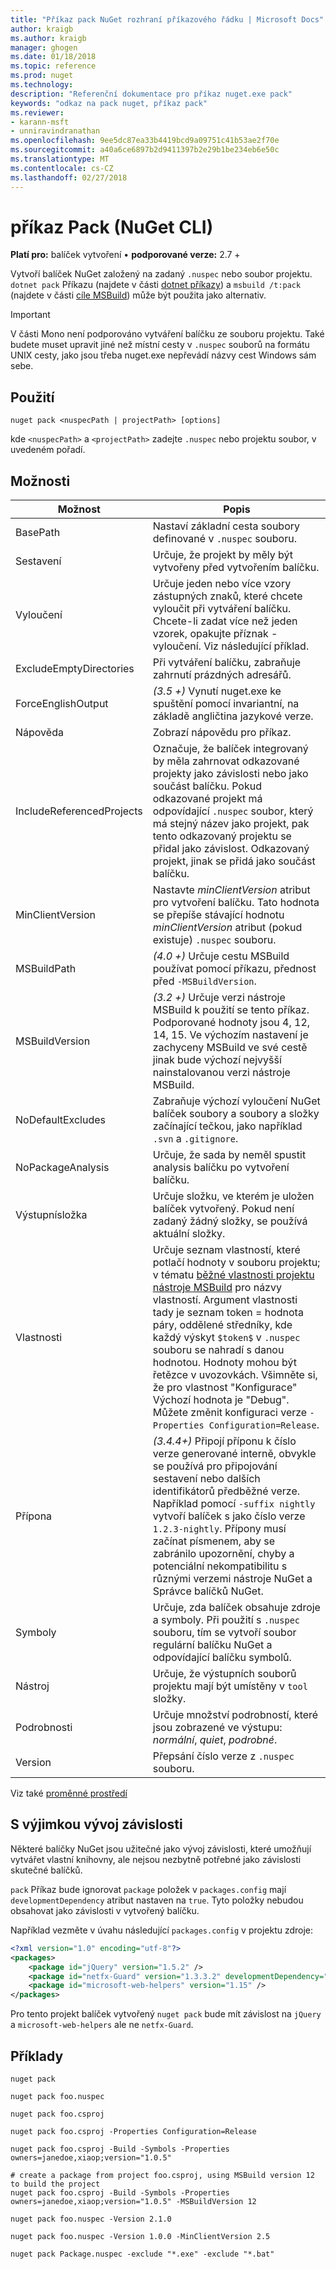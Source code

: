```yaml
---
title: "Příkaz pack NuGet rozhraní příkazového řádku | Microsoft Docs"
author: kraigb
ms.author: kraigb
manager: ghogen
ms.date: 01/18/2018
ms.topic: reference
ms.prod: nuget
ms.technology: 
description: "Referenční dokumentace pro příkaz nuget.exe pack"
keywords: "odkaz na pack nuget, příkaz pack"
ms.reviewer:
- karann-msft
- unniravindranathan
ms.openlocfilehash: 9ee5dc87ea33b4419bcd9a09751c41b53ae2f70e
ms.sourcegitcommit: a40a6ce6897b2d9411397b2e29b1be234eb6e50c
ms.translationtype: MT
ms.contentlocale: cs-CZ
ms.lasthandoff: 02/27/2018
---
```

# <a name="pack-command-nuget-cli"></a>příkaz Pack (NuGet CLI)

**Platí pro:** balíček vytvoření &bullet; **podporované verze:** 2.7 +

Vytvoří balíček NuGet založený na zadaný `.nuspec` nebo soubor projektu. `dotnet pack` Příkazu (najdete v části [dotnet příkazy](dotnet-Commands.md)) a `msbuild /t:pack` (najdete v části [cíle MSBuild](../reference/msbuild-targets.md)) může být použita jako alternativ.

> [!Important]
> V části Mono není podporováno vytváření balíčku ze souboru projektu. Také budete muset upravit jiné než místní cesty v `.nuspec` souborů na formátu UNIX cesty, jako jsou třeba nuget.exe nepřevádí názvy cest Windows sám sebe.

## <a name="usage"></a>Použití

```cli
nuget pack <nuspecPath | projectPath> [options]
```

kde `<nuspecPath>` a `<projectPath>` zadejte `.nuspec` nebo projektu soubor, v uvedeném pořadí.

## <a name="options"></a>Možnosti

| Možnost | Popis |
| --- | --- |
| BasePath | Nastaví základní cesta soubory definované v `.nuspec` souboru. |
| Sestavení | Určuje, že projekt by měly být vytvořeny před vytvořením balíčku. |
| Vyloučení | Určuje jeden nebo více vzory zástupných znaků, které chcete vyloučit při vytváření balíčku. Chcete-li zadat více než jeden vzorek, opakujte příznak - vyloučení. Viz následující příklad. |
| ExcludeEmptyDirectories | Při vytváření balíčku, zabraňuje zahrnutí prázdných adresářů. |
| ForceEnglishOutput | *(3.5 +)*  Vynutí nuget.exe ke spuštění pomocí invariantní, na základě angličtina jazykové verze. |
| Nápověda | Zobrazí nápovědu pro příkaz. |
| IncludeReferencedProjects | Označuje, že balíček integrovaný by měla zahrnovat odkazované projekty jako závislosti nebo jako součást balíčku. Pokud odkazované projekt má odpovídající `.nuspec` soubor, který má stejný název jako projekt, pak tento odkazovaný projektu se přidal jako závislost. Odkazovaný projekt, jinak se přidá jako součást balíčku. |
| MinClientVersion | Nastavte *minClientVersion* atribut pro vytvoření balíčku. Tato hodnota se přepíše stávající hodnotu *minClientVersion* atribut (pokud existuje) `.nuspec` souboru. |
| MSBuildPath | *(4.0 +)*  Určuje cestu MSBuild používat pomocí příkazu, přednost před `-MSBuildVersion`. |
| MSBuildVersion | *(3.2 +)*  Určuje verzi nástroje MSBuild k použití se tento příkaz. Podporované hodnoty jsou 4, 12, 14, 15. Ve výchozím nastavení je zachyceny MSBuild ve své cestě jinak bude výchozí nejvyšší nainstalovanou verzi nástroje MSBuild. |
| NoDefaultExcludes | Zabraňuje výchozí vyloučení NuGet balíček soubory a soubory a složky začínající tečkou, jako například `.svn` a `.gitignore`. |
| NoPackageAnalysis | Určuje, že sada by neměl spustit analysis balíčku po vytvoření balíčku. |
| Výstupnísložka | Určuje složku, ve kterém je uložen balíček vytvořený. Pokud není zadaný žádný složky, se používá aktuální složky. |
| Vlastnosti | Určuje seznam vlastností, které potlačí hodnoty v souboru projektu; v tématu [běžné vlastnosti projektu nástroje MSBuild](/visualstudio/msbuild/common-msbuild-project-properties) pro názvy vlastností. Argument vlastnosti tady je seznam token = hodnota páry, oddělené středníky, kde každý výskyt `$token$` v `.nuspec` souboru se nahradí s danou hodnotou. Hodnoty mohou být řetězce v uvozovkách. Všimněte si, že pro vlastnost "Konfigurace" Výchozí hodnota je "Debug". Můžete změnit konfiguraci verze `-Properties Configuration=Release`. |
| Přípona | *(3.4.4+)*  Připojí příponu k číslo verze generované interně, obvykle se používá pro připojování sestavení nebo dalších identifikátorů předběžné verze. Například pomocí `-suffix nightly` vytvoří balíček s jako číslo verze `1.2.3-nightly`. Přípony musí začínat písmenem, aby se zabránilo upozornění, chyby a potenciální nekompatibilitu s různými verzemi nástroje NuGet a Správce balíčků NuGet. |
| Symboly | Určuje, zda balíček obsahuje zdroje a symboly. Při použití s `.nuspec` souboru, tím se vytvoří soubor regulární balíčku NuGet a odpovídající balíčku symbolů. |
| Nástroj | Určuje, že výstupních souborů projektu mají být umístěny v `tool` složky. |
| Podrobnosti | Určuje množství podrobností, které jsou zobrazené ve výstupu: *normální*, *quiet*, *podrobné*. |
| Version | Přepsání číslo verze z `.nuspec` souboru. |

Viz také [proměnné prostředí](cli-ref-environment-variables.md)

## <a name="excluding-development-dependencies"></a>S výjimkou vývoj závislosti

Některé balíčky NuGet jsou užitečné jako vývoj závislosti, které umožňují vytvářet vlastní knihovny, ale nejsou nezbytně potřebné jako závislosti skutečné balíčků.

`pack` Příkaz bude ignorovat `package` položek v `packages.config` mají `developmentDependency` atribut nastaven na `true`. Tyto položky nebudou obsahovat jako závislosti v vytvořený balíčku.

Například vezměte v úvahu následující `packages.config` v projektu zdroje:

```xml
<?xml version="1.0" encoding="utf-8"?>
<packages>
    <package id="jQuery" version="1.5.2" />
    <package id="netfx-Guard" version="1.3.3.2" developmentDependency="true" />
    <package id="microsoft-web-helpers" version="1.15" />
</packages>
```

Pro tento projekt balíček vytvořený `nuget pack` bude mít závislost na `jQuery` a `microsoft-web-helpers` ale ne `netfx-Guard`.

## <a name="examples"></a>Příklady

```cli
nuget pack

nuget pack foo.nuspec

nuget pack foo.csproj

nuget pack foo.csproj -Properties Configuration=Release

nuget pack foo.csproj -Build -Symbols -Properties owners=janedoe,xiaop;version="1.0.5"

# create a package from project foo.csproj, using MSBuild version 12 to build the project
nuget pack foo.csproj -Build -Symbols -Properties owners=janedoe,xiaop;version="1.0.5" -MSBuildVersion 12

nuget pack foo.nuspec -Version 2.1.0

nuget pack foo.nuspec -Version 1.0.0 -MinClientVersion 2.5

nuget pack Package.nuspec -exclude "*.exe" -exclude "*.bat"
```
